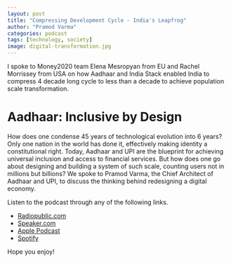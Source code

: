 ```yaml
---
layout: post
title: "Compressing Development Cycle - India's Leapfrog"
author: "Pramod Varma"
categories: podcast
tags: [technology, society]
image: digital-transformation.jpg
---
```


I spoke to Money2020 team Elena Mesropyan from EU and Rachel Morrissey from USA on how Aadhaar and India Stack enabled India to compress 4 decade long cycle to less than a decade to achieve population scale transformation. 

# Aadhaar: Inclusive by Design

How does one condense 45 years of technological evolution into 6 years? Only one nation in the world has done it, effectively making identity a constitutional right. Today, Aadhaar and UPI are the blueprint for achieving universal inclusion and access to financial services. But how does one go about designing and building a system of such scale, counting users not in millions but billions? We spoke to Pramod Varma, the Chief Architect of Aadhaar and UPI, to discuss the thinking behind redesigning a digital economy.

Listen to the podcast through any of the following links.
- [Radiopublic.com](https://radiopublic.com/the-moneypot-WlVRyJ)
- [Speaker.com](https://www.spreaker.com/show/the-moneypot)
- [Apple Podcast](https://podcasts.apple.com/us/podcast/the-moneypot/id1475500357)
- [Spotify](https://open.spotify.com/show/57KYwfMgZsVBIaxHcOCzeb)

Hope you enjoy!
